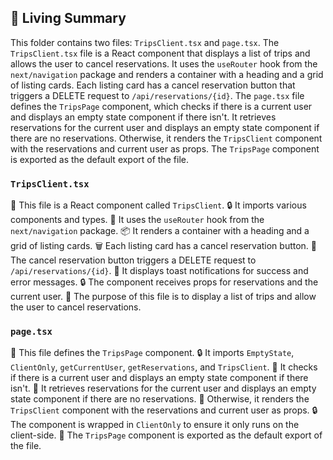 

<!-- Living README Summary -->
## 🌳 Living Summary

This folder contains two files: `TripsClient.tsx` and `page.tsx`. The `TripsClient.tsx` file is a React component that displays a list of trips and allows the user to cancel reservations. It uses the `useRouter` hook from the `next/navigation` package and renders a container with a heading and a grid of listing cards. Each listing card has a cancel reservation button that triggers a DELETE request to `/api/reservations/{id}`. The `page.tsx` file defines the `TripsPage` component, which checks if there is a current user and displays an empty state component if there isn't. It retrieves reservations for the current user and displays an empty state component if there are no reservations. Otherwise, it renders the `TripsClient` component with the reservations and current user as props. The `TripsPage` component is exported as the default export of the file.


### `TripsClient.tsx`

📄 This file is a React component called `TripsClient`.
🔒 It imports various components and types.
🔁 It uses the `useRouter` hook from the `next/navigation` package.
📦 It renders a container with a heading and a grid of listing cards.
🗑️ Each listing card has a cancel reservation button.
🔐 The cancel reservation button triggers a DELETE request to `/api/reservations/{id}`.
🍞 It displays toast notifications for success and error messages.
🔒 The component receives props for reservations and the current user.
🚀 The purpose of this file is to display a list of trips and allow the user to cancel reservations.


### `page.tsx`

📝 This file defines the `TripsPage` component. 
🔒 It imports `EmptyState`, `ClientOnly`, `getCurrentUser`, `getReservations`, and `TripsClient`.
🔐 It checks if there is a current user and displays an empty state component if there isn't.
🔐 It retrieves reservations for the current user and displays an empty state component if there are no reservations.
🔐 Otherwise, it renders the `TripsClient` component with the reservations and current user as props.
🔒 The component is wrapped in `ClientOnly` to ensure it only runs on the client-side.
🔐 The `TripsPage` component is exported as the default export of the file.

<!-- Living README Summary -->